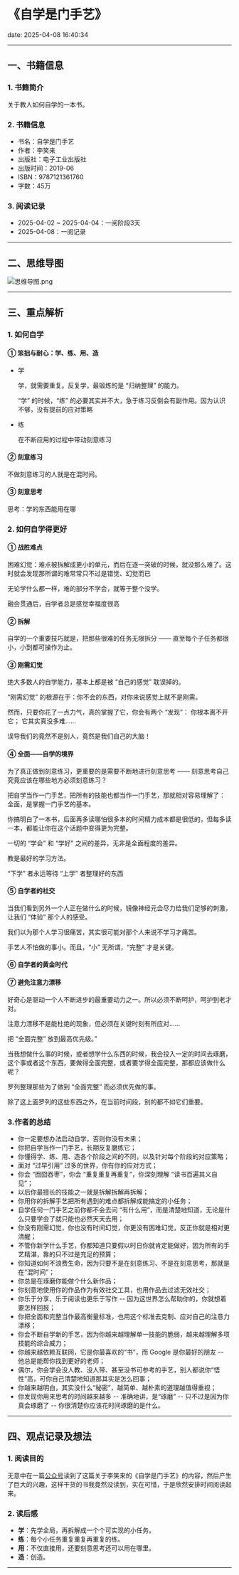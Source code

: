 # 《自学是门手艺》

date: 2025-04-08 16:40:34

---

## 一、书籍信息

### 1. 书籍简介

关于教人如何自学的一本书。

### 2. 书籍信息

- 书名：自学是门手艺
- 作者：李笑来
- 出版社：电子工业出版社
- 出版时间：2019-06
- ISBN：9787121361760
- 字数：45万

### 3. 阅读记录

- 2025-04-02 ~ 2025-04-04：一阅阶段3天
- 2025-04-08：一阅记录

---

## 二、思维导图

![思维导图.png](https://s21.ax1x.com/2025/04/08/pEge94e.png)

---

## 三、重点解析

### 1. 如何自学

#### ① 笨拙与耐心：学、练、用、造

- 学
  
  学，就需要重复。反复学，最锻炼的是 “归纳整理” 的能力。
  
  “学” 的时候，“练” 的必要其实并不大，急于练习反倒会有副作用。因为认识不够，没有提前的应对策略
- 练
  
  在不断应用的过程中带动刻意练习

#### ② 刻意练习

不做刻意练习的人就是在混时间。

#### ③ 刻意思考

思考：学的东西能用在哪

### 2. 如何自学得更好

#### ① 战胜难点

困难幻觉：难点被拆解成更小的单元，而后在逐一突破的时候，就没那么难了。这时就会发现那所谓的难常常只不过是错觉、幻觉而已

无论学什么都一样，难的部分不学会，就等于整个没学。

融会贯通后，自学者总是感觉幸福度很高

#### ② 拆解

自学的一个重要技巧就是，把那些很难的任务无限拆分 —— 直至每个子任务都很小，小到都可操作为止。

#### ③ 刚需幻觉

绝大多数人的自学能力，基本上都是被 “自己的感觉” 耽误掉的。

“刚需幻觉” 的根源在于：你不会的东西，对你来说感觉上就不是刚需。

然而，只要你花了一点力气，真的掌握了它，你会有两个 “发现”：
你根本离不开它；
它其实真没多难……

误导我们的竟然不是别人，竟然是我们自己的大脑！

#### ④ 全面——自学的境界

为了真正做到刻意练习，更重要的是需要不断地进行刻意思考 —— 刻意思考自己究竟应该在哪些地方必须刻意练习？

把自学当作一门手艺，把所有的技能也都当作一门手艺，那就相对容易理解了：
全面，是掌握一门手艺的基本。

你搞明白了一本书，后面再多读哪怕很多本的时间精力成本都是很低的，但每多读一本，都能让你在这个话题中变得更为完整。

一切的 “学会” 和 “学好” 之间的差异，无非是全面程度的差异。

教是最好的学习方法。

“下学” 者永远等待 “上学” 者整理好的东西

#### ⑤ 自学者的社交

当我们看到另外一个人正在做什么的时候，镜像神经元会尽力给我们足够的刺激，让我们 “体验” 那个人的感受。

我们以为那个人学习很痛苦，其实很可能对那个人来说不学习才痛苦。

手艺人不怕做的事小。而且，“小” 无所谓，“完整” 才是关键。

#### ⑥ 自学者的黄金时代

#### ⑦ 避免注意力漂移

好奇心是驱动一个人不断进步的最重要动力之一。所以必须不断呵护，呵护到老才对。

注意力漂移不是能杜绝的现象，但必须在关键时刻有所应对……

把 “全面完整” 放到最高优先级。”

当我想做什么事的时候，或者想学什么东西的时候，我会投入一定的时间去琢磨，这个事或者这个东西，要做得全面完整，或者要学得全面完整，那都应该做什么呢？

罗列整理那些为了做到 “全面完整” 而必须优先做的事。

除了这上面罗列的这些东西之外，在当前时间段，别的都不如它们重要。

### 3.作者的总结

- 你一定要想办法启动自学，否则你没有未来；
- 你把自学当作一门手艺，长期反复磨练它；
- 你懂得学、练、用、造各个阶段之间的不同，以及针对每个阶段的对应策略；
- 面对 “过早引用” 过多的世界，你有你的应对方式；
- 你会 “囫囵吞枣”，你会 “重复重复再重复”，你深刻理解 “读书百遍其义自见”；
- 以后你最擅长的技能之一就是拆解拆解再拆解；
- 你用你的拆解手艺把所有遇到的难点都拆解成能搞定的小任务；
- 自学任何一门手艺之前你都不会去问 “有什么用”，而是清楚地知道，无论是什么只要学会了就只能也必然天天去用；
- 你没有刚需幻觉，你也没有时间幻觉，你更没有困难幻觉，反正你就是相对更清醒；
- 不管你新学什么手艺，你都知道只要假以时日你就肯定能做好，因为所有的手艺精湛，靠的只不过是充足的预算；
- 你知道如何不浪费生命，因为只要不是在刻意练习、不是在刻意思考，那就是在“混时间”；
- 你总是在琢磨你能做个什么新作品；
- 你刻意地使用你的作品作为有效社交工具，也用作品去过滤无效社交；
- 你乐于分享，乐于阅读也更乐于写作 -- 因为这世界怎么帮助你的，你就想着要怎样回报；
- 你把全面和完整当作最高衡量标准，也用这个标准去克制、应对自己的注意力漂移；
- 你会不断自学新的手艺，因为你越来越理解单一技能的脆弱，越来越理解多项技能的综合威力；
- 你越来越依赖互联网，它是你最喜欢的“书”，而 Google 是你最好的朋友 -- 他总是能帮你找到更好的老师；
- 偶尔，你会学会没人教、没人带、甚至没书可参考的手艺，别人都说你“悟性”高，可你自己清楚地知道那其实是怎么回事；
- 你越来越明白，其实没什么“秘密”，越简单、越朴素的道理越值得重视；
- 你发现你用来思考的时间越来越多 -- 准确地讲，是“琢磨” -- 只不过是因为你真会琢磨了 -- 你很清楚你应该花时间琢磨的是什么。

---

## 四、观点记录及想法

### 1. 阅读目的

无意中在一篇[公众号](https://mp.weixin.qq.com/s/dbWJUVf0g4zlcKdq83ZpuQ)读到了这篇关于李笑来的《自学是门手艺》的内容，然后产生了巨大的兴趣，这样干货的书我竟然没读到，实在可惜，于是欣然安排时间阅读起来。

### 2. 读后感

- **学**：先学全局，再拆解成一个个可实现的小任务。
- **练**：每个小任务重复重复再重复的练。
- **用**：不仅直接用，还要刻意思考还可以用在哪里。
- **造**：创造。

---